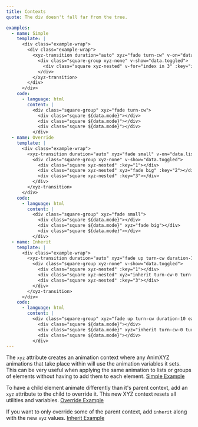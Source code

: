 ```yaml
---
title: Contexts
quote: The div doesn't fall far from the tree.

examples:
  - name: Simple
    template: |
      <div class="example-wrap">
        <div class="example-wrap">
          <xyz-transition duration="auto" xyz="fade turn-cw" v-on="data.listeners">
            <div class="square-group xyz-none" v-show="data.toggled">
              <div class="square xyz-nested" v-for="index in 3" :key="index"></div>
            </div>
          </xyz-transition>
        </div>
      </div>
    code:
      - language: html
        content: |
          <div class="square-group" xyz="fade turn-cw">
            <div class="square ${data.mode}"></div>
            <div class="square ${data.mode}"></div>
            <div class="square ${data.mode}"></div>
          </div>
  - name: Override
    template: |
      <div class="example-wrap">
        <xyz-transition duration="auto" xyz="fade small" v-on="data.listeners">
          <div class="square-group xyz-none" v-show="data.toggled">
            <div class="square xyz-nested" :key="1"></div>
            <div class="square xyz-nested" xyz="fade big" :key="2"></div>
            <div class="square xyz-nested" :key="3"></div>
          </div>
        </xyz-transition>
      </div>
    code:
      - language: html
        content: |
          <div class="square-group" xyz="fade small">
            <div class="square ${data.mode}"></div>
            <div class="square ${data.mode}" xyz="fade big"></div>
            <div class="square ${data.mode}"></div>
          </div>
  - name: Inherit
    template: |
      <div class="example-wrap">
        <xyz-transition duration="auto" xyz="fade up turn-cw duration-10 ease-out-back stagger" v-on="data.listeners">
          <div class="square-group xyz-none" v-show="data.toggled">
            <div class="square xyz-nested" :key="1"></div>
            <div class="square xyz-nested" xyz="inherit turn-cw-0 turn-ccw" :key="2"></div>
            <div class="square xyz-nested" :key="3"></div>
          </div>
        </xyz-transition>
      </div>
    code:
      - language: html
        content: |
          <div class="square-group" xyz="fade up turn-cw duration-10 ease-out-back stagger">
            <div class="square ${data.mode}"></div>
            <div class="square ${data.mode}" xyz="inherit turn-cw-0 turn-ccw"></div>
            <div class="square ${data.mode}"></div>
          </div>
---
```


The `xyz` attribute creates an animation context where any AnimXYZ animations that take place within will use the animation variables it sets. This can be very useful when applying the same animation to lists or groups of elements without having to add them to each element. [Simple Example](?tab=examples&example=Simple#contexts)

To have a child element animate differently than it's parent context, add an `xyz` attribute to the child to override it. This new XYZ context resets all utilities and variables. [Override Example](?tab=examples&example=Override#contexts)

If you want to only override some of the parent context, add `inherit` along with the new `xyz` values. [Inherit Example](?tab=examples&example=Inherit#contexts)
